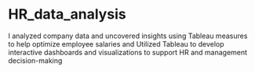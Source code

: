# HR_data_analysis
I analyzed company data and uncovered insights using Tableau measures to help optimize employee salaries
and Utilized Tableau to develop interactive dashboards and visualizations to support HR and management decision-making
